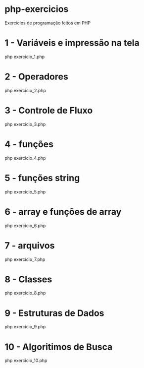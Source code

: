 # php-exercicios

Exercícios de programação feitos em PHP

# 1 - Variáveis e impressão na tela
php exercicio_1.php

# 2 - Operadores
php exercicio_2.php

# 3 - Controle de Fluxo
php exercicio_3.php

# 4 - funções
php exercicio_4.php

# 5 - funções string
php exercicio_5.php

# 6 - array e funções de array
php exercicio_6.php

# 7 - arquivos
php exercicio_7.php

# 8 - Classes
php exercicio_8.php

# 9 - Estruturas de Dados
php exercicio_9.php

# 10 - Algoritimos de Busca
php exercicio_10.php